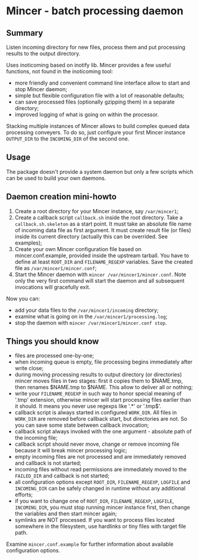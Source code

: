 # Mincer - batch processing daemon

## Summary

Listen incoming directory for new files, process them and put
processing results to the output directory.

Uses inoticoming based on inotify lib. Mincer provides a few useful
functions, not found in the inoticoming tool:

* more friendly and convenient command line interface allow
 to start and stop Mincer daemon;
* simple but flexible configuration file with a lot of reasonable defaults;
* can save processed files (optionally gzipping them) in a separate directory;
* improved logging of what is going on within the processor.

Stacking multiple instances of Mincer allows to build
complex queued data processing conveyers. To do so, just configure
your first Mincer instance ``OUTPUT_DIR`` to the ``INCOMING_DIR`` of the
second one.

## Usage

The package doesn't provide a system daemon but only
a few scripts which can be used to build your own daemons.

## Daemon creation mini-howto

1. Create a root directory for your Mincer instance, say ``/var/mincer1``;
2. Create a callback script ``callback.sh`` inside the root directory.
 Take a ``callback.sh.skeleton`` as a start point. It must take an absolute
 file name of incoming data file as first argument. It must create result
 file (or files) inside its current directory (actually this can be
 overrided. See examples);
3. Create your own Mincer configuration file based on
 mincer.conf.example, provided inside the upstream tarball.
 You have to define at least ``ROOT_DIR`` and ``FILENAME_REGEXP`` variables.
 Save the created file as ``/var/mincer1/mincer.conf``;
4. Start the Mincer daemon with ``mincer /var/mincer1/mincer.conf``. Note
 only the very first command will start the daemon and all subsequent
 invocations will gracefully exit.

Now you can:

* add your data files to the ``/var/mincer1/incoming`` directory;
* examine what is going on in the ``/var/mincer1/processing.log``;
* stop the daemon with ``mincer /var/mincer1/mincer.conf stop``.

## Things you should know

* files are processed one-by-one;
* when incoming queue is empty, file processing begins immediately after
 write close;
* during moving processing results to output directory (or directories)
 mincer moves files in two stages: first it copies them to $NAME.tmp, then
 renames $NAME.tmp to $NAME. This allow to deliver all or nothing;
* write your ``FILENAME_REGEXP`` in such way to honor special meaning of
 '.tmp' extension, otherwise mincer will start processing files earlier
 than it should. It means you never use regexps like '.*' or '\.tmp$'.
* callback script is always started in configured ``WORK_DIR``. All files
 in ``WORK_DIR`` are removed before callback start, but directories are not.
 So you can save some state between callback invocation;
* callback script always invoked with the one argument - absolute path
 of the incoming file;
* callback script should never move, change or remove incoming file
 because it will break mincer processing logic;
* empty incoming files are not processed and are immediately removed
 and callback is not started;
* incoming files without read permissions are immediately moved to
 the ``FAILED_DIR`` and callback is not started;
* all configuration options except ``ROOT_DIR``, ``FILENAME_REGEXP``,
 ``LOGFILE`` and ``INCOMING_DIR`` can be safely changed in runtime without
 any additional efforts;
* if you want to change one of ``ROOT_DIR``, ``FILENAME_REGEXP``, ``LOGFILE``,
 ``INCOMING_DIR``, you must stop running mincer instance first, then change
 the variables and then start mincer again;
* symlinks are NOT processed. If you want to process files located
 somewhere in the filesystem, use hardlinks or tiny files with target
 file path.

Examine ``mincer.conf.example`` for further information about available
configuration options.
